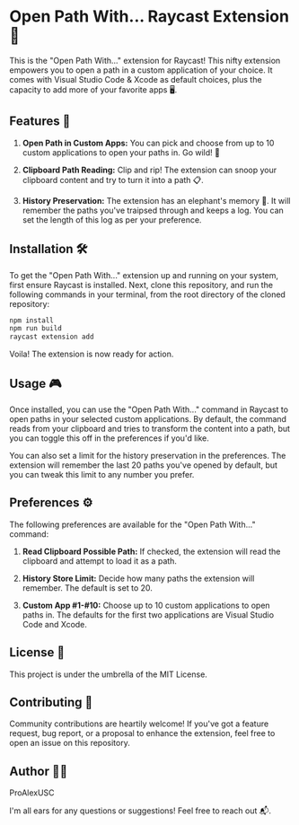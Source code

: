 # Open Path With... Raycast Extension 🚀

This is the "Open Path With..." extension for Raycast! This nifty extension empowers you to open a path in a custom application of your choice. It comes with Visual Studio Code & Xcode as default choices, plus the capacity to add more of your favorite apps 🖥️.

## Features 🌟

1. **Open Path in Custom Apps:** You can pick and choose from up to 10 custom applications to open your paths in. Go wild! 🎉

2. **Clipboard Path Reading:** Clip and rip! The extension can snoop your clipboard content and try to turn it into a path 📋.

3. **History Preservation:** The extension has an elephant's memory 🐘. It will remember the paths you've traipsed through and keeps a log. You can set the length of this log as per your preference.

## Installation 🛠️

To get the "Open Path With..." extension up and running on your system, first ensure Raycast is installed. Next, clone this repository, and run the following commands in your terminal, from the root directory of the cloned repository:

```bash
npm install
npm run build
raycast extension add
```

Voila! The extension is now ready for action.

## Usage 🎮

Once installed, you can use the "Open Path With..." command in Raycast to open paths in your selected custom applications. By default, the command reads from your clipboard and tries to transform the content into a path, but you can toggle this off in the preferences if you'd like.

You can also set a limit for the history preservation in the preferences. The extension will remember the last 20 paths you've opened by default, but you can tweak this limit to any number you prefer.

## Preferences ⚙️

The following preferences are available for the "Open Path With..." command:

1. **Read Clipboard Possible Path:** If checked, the extension will read the clipboard and attempt to load it as a path.

2. **History Store Limit:** Decide how many paths the extension will remember. The default is set to 20.

3. **Custom App #1-#10:** Choose up to 10 custom applications to open paths in. The defaults for the first two applications are Visual Studio Code and Xcode.

## License 📝

This project is under the umbrella of the MIT License.

## Contributing 🤝

Community contributions are heartily welcome! If you've got a feature request, bug report, or a proposal to enhance the extension, feel free to open an issue on this repository.

## Author 👨‍💻

ProAlexUSC

I'm all ears for any questions or suggestions! Feel free to reach out 📬.